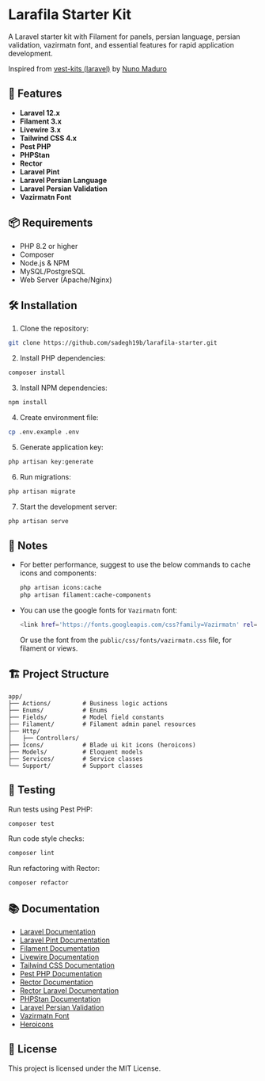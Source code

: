 # Larafila Starter Kit

A Laravel starter kit with Filament for panels, persian language, persian validation, vazirmatn font, and essential features for rapid application development.

Inspired from [vest-kits (laravel)](https://github.com/vest-kits/laravel) by [Nuno Maduro](https://github.com/nunomaduro)

## 🚀 Features

- **Laravel 12.x**
- **Filament 3.x**
- **Livewire 3.x**
- **Tailwind CSS 4.x**
- **Pest PHP**
- **PHPStan**
- **Rector**
- **Laravel Pint**
- **Laravel Persian Language**
- **Laravel Persian Validation**
- **Vazirmatn Font**

## 📦 Requirements

- PHP 8.2 or higher
- Composer
- Node.js & NPM
- MySQL/PostgreSQL
- Web Server (Apache/Nginx)

## 🛠 Installation

1. Clone the repository:
```bash
git clone https://github.com/sadegh19b/larafila-starter.git
```

2. Install PHP dependencies:
```bash
composer install
```

3. Install NPM dependencies:
```bash
npm install
```

4. Create environment file:
```bash
cp .env.example .env
```

5. Generate application key:
```bash
php artisan key:generate
```

6. Run migrations:
```bash
php artisan migrate
```

7. Start the development server:
```bash
php artisan serve
```

## 📝 Notes

- For better performance, suggest to use the below commands to cache icons and components:
    ```bash
    php artisan icons:cache
    php artisan filament:cache-components
    ```

- You can use the google fonts for `Vazirmatn` font:
    ```bash
    <link href='https://fonts.googleapis.com/css?family=Vazirmatn' rel='stylesheet' />
    ```
    Or use the font from the `public/css/fonts/vazirmatn.css` file, for filament or views.

## 🏗 Project Structure

```
app/
├── Actions/         # Business logic actions
├── Enums/           # Enums
├── Fields/          # Model field constants
├── Filament/        # Filament admin panel resources
├── Http/
│   ├── Controllers/
├── Icons/           # Blade ui kit icons (heroicons)
├── Models/          # Eloquent models
├── Services/        # Service classes
└── Support/         # Support classes
```

## 🧪 Testing

Run tests using Pest PHP:
```bash
composer test
```

Run code style checks:
```bash
composer lint
```

Run refactoring with Rector:
```bash
composer refactor
```

## 📚 Documentation

- [Laravel Documentation](https://laravel.com/docs)
- [Laravel Pint Documentation](https://laravel.com/docs/12.x/pint)
- [Filament Documentation](https://filamentphp.com/docs)
- [Livewire Documentation](https://livewire.laravel.com/docs)
- [Tailwind CSS Documentation](https://tailwindcss.com/docs)
- [Pest PHP Documentation](https://pestphp.com/docs)
- [Rector Documentation](https://getrector.com/documentation)
- [Rector Laravel Documentation](https://github.com/driftingly/rector-laravel)
- [PHPStan Documentation](https://phpstan.org)
- [Laravel Persian Validation](https://github.com/sadegh19b/laravel-persian-validation)
- [Vazirmatn Font](https://github.com/rastikerdar/vazirmatn)
- [Heroicons](https://heroicons.com/)

## 📄 License

This project is licensed under the MIT License.